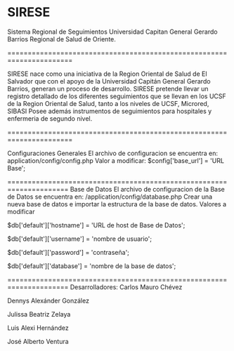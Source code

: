 SIRESE
======================================================================

Sistema Regional de Seguimientos
Universidad Capitan General Gerardo Barrios
Regional de Salud de Oriente.

======================================================================

SIRESE nace como una iniciativa de la Region Oriental de Salud de El Salvador que con el apoyo de la Universidad Capitán General Gerardo Barrios, generan un proceso de desarrollo.
SIRESE pretende llevar un registro detallado de los diferentes seguimientos que se llevan en los UCSF de la Region Oriental de Salud, tanto a los niveles de UCSF, Microred, SIBASI
Posee además instrumentos de seguimientos  para hospitales y enfermeria de segundo nivel.

======================================================================

Configuraciones Generales
El archivo de configuracion se encuentra en: application/config/config.php
Valor a modificar:
$config['base_url']     = 'URL Base';

=====================================================================
Base de Datos
El archivo de configuracion de la Base de Datos se encuentra en: /application/config/database.php
Crear una nueva base de datos e importar la estructura de la base de datos.
Valores a modificar

$db['default']['hostname'] = 'URL de host de Base de Datos';

$db['default']['username'] = 'nombre de usuario';

$db['default']['password'] = 'contraseña';

$db['default']['database'] = 'nombre de la base de datos';

=====================================================================
Desarrolladores:
Carlos Mauro Chévez

Dennys Alexánder González

Julissa Beatriz Zelaya

Luis Alexi Hernández

José Alberto Ventura

